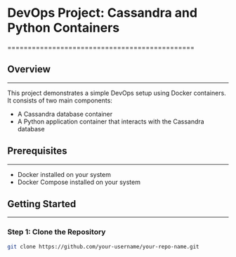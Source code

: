 # DevOps Project: Cassandra and Python Containers
==============================================


## Overview
-----------

This project demonstrates a simple DevOps setup using Docker containers. It consists of two main components:


*   A Cassandra database container
*   A Python application container that interacts with the Cassandra database


## Prerequisites
--------------

*   Docker installed on your system
*   Docker Compose installed on your system


## Getting Started
---------------


### Step 1: Clone the Repository

```bash
git clone https://github.com/your-username/your-repo-name.git


